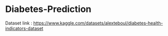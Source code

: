 # Diabetes-Prediction

Dataset link : https://www.kaggle.com/datasets/alexteboul/diabetes-health-indicators-dataset
